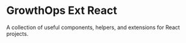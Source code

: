 # GrowthOps Ext React

A collection of useful components, helpers, and extensions for React projects.
